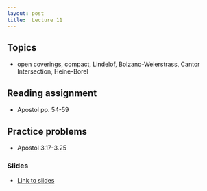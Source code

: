 ```yaml
---
layout: post
title:  Lecture 11
---
```


## Topics

* open coverings, compact, Lindelof, Bolzano-Weierstrass, Cantor Intersection, Heine-Borel

## Reading assignment
* Apostol pp. 54-59

## Practice problems

* Apostol 3.17-3.25

### Slides

* [Link to slides](http://wcasper.github.io/math350fall2024/slides/lec11/lec11.pdf)

